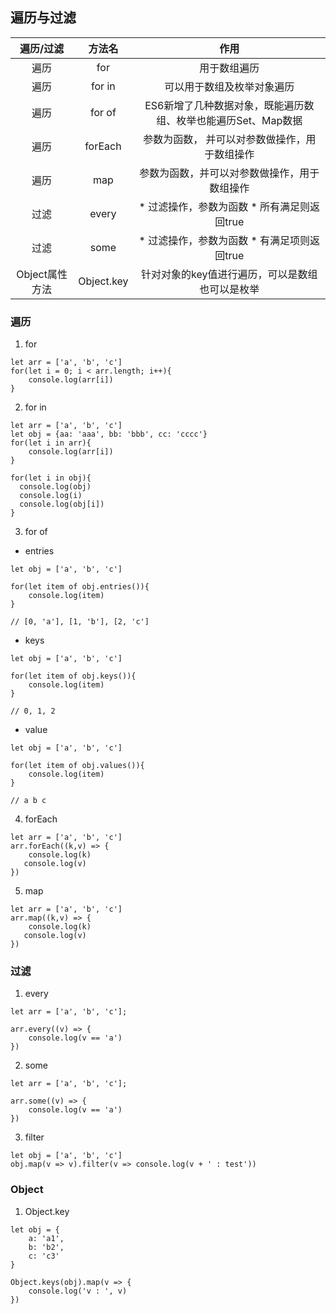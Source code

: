 ## 遍历与过滤

|遍历/过滤|方法名|作用|
|:--:|:--:|:--:|
|遍历|for|用于数组遍历|
|遍历| for in | 可以用于数组及枚举对象遍历 |
|遍历| for of | ES6新增了几种数据对象，既能遍历数组、枚举也能遍历Set、Map数据 |
|遍历| forEach |参数为函数， 并可以对参数做操作，用于数组操作|
|遍历| map |参数为函数，并可以对参数做操作，用于数组操作|
|过滤| every |* 过滤操作，参数为函数 * 所有满足则返回true|
|过滤| some |* 过滤操作，参数为函数 * 有满足项则返回true|
|Object属性方法| Object.key |针对对象的key值进行遍历，可以是数组也可以是枚举|

### 遍历

1. for

```
let arr = ['a', 'b', 'c']
for(let i = 0; i < arr.length; i++){
    console.log(arr[i])
}
```

2. for in 

```
let arr = ['a', 'b', 'c']
let obj = {aa: 'aaa', bb: 'bbb', cc: 'cccc'}
for(let i in arr){
    console.log(arr[i])
}

for(let i in obj){
  console.log(obj)
  console.log(i)
  console.log(obj[i])
}
```

3. for of

* entries

```
let obj = ['a', 'b', 'c']

for(let item of obj.entries()){
    console.log(item)
}

// [0, 'a'], [1, 'b'], [2, 'c']
```

* keys

```
let obj = ['a', 'b', 'c']

for(let item of obj.keys()){
    console.log(item)
}

// 0, 1, 2
```

* value

```
let obj = ['a', 'b', 'c']

for(let item of obj.values()){
    console.log(item)
}

// a b c
```

4. forEach

```
let arr = ['a', 'b', 'c']
arr.forEach((k,v) => {
    console.log(k)
   console.log(v)
})

```

5. map

```
let arr = ['a', 'b', 'c']
arr.map((k,v) => {
    console.log(k)
   console.log(v)
})

```

### 过滤

1. every

```
let arr = ['a', 'b', 'c'];

arr.every((v) => {
    console.log(v == 'a')
})
```

2. some

```
let arr = ['a', 'b', 'c'];

arr.some((v) => {
    console.log(v == 'a')
})
```

3. filter

```
let obj = ['a', 'b', 'c']
obj.map(v => v).filter(v => console.log(v + ' : test'))
```

### Object

1. Object.key

```
let obj = {
    a: 'a1',
    b: 'b2',
    c: 'c3'
}

Object.keys(obj).map(v => {
    console.log('v : ', v)
})
```

